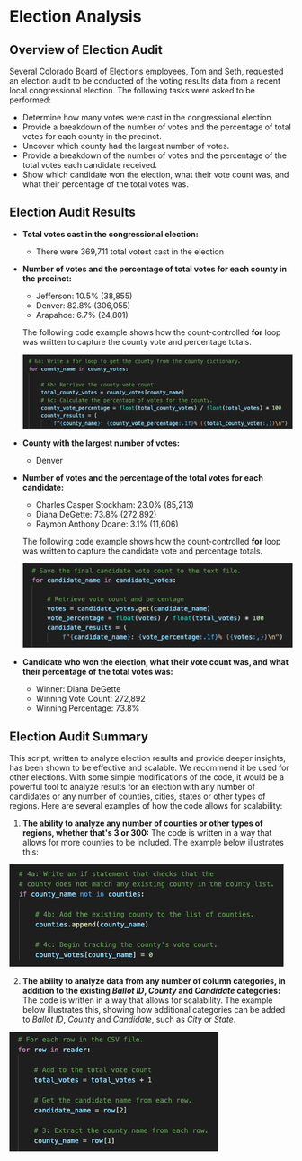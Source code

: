 # Election Analysis

## Overview of Election Audit
Several Colorado Board of Elections employees, Tom and Seth, requested an election audit to be conducted of the voting results data from a recent local congressional election. The following tasks were asked to be performed:

- Determine how many votes were cast in the congressional election.
- Provide a breakdown of the number of votes and the percentage of total votes for each county in the precinct.
- Uncover which county had the largest number of votes.
- Provide a breakdown of the number of votes and the percentage of the total votes each candidate received.
- Show which candidate won the election, what their vote count was, and what their percentage of the total votes was.


## Election Audit Results
- **Total votes cast in the congressional election:** 
  - There were 369,711 total votest cast in the election 

- **Number of votes and the percentage of total votes for each county in the precinct:** 
  - Jefferson: 10.5% (38,855)
  - Denver: 82.8% (306,055)
  - Arapahoe: 6.7% (24,801)
  
  The following code example shows how the count-controlled **for** loop was written to capture the county vote and percentage totals.

  ![Code example of how county data was obtained.](./Resources/county_breakdown.png)

- **County with the largest number of votes:**
  - Denver
- **Number of votes and the percentage of the total votes for each candidate:**
  - Charles Casper Stockham: 23.0% (85,213)
  - Diana DeGette: 73.8% (272,892)
  - Raymon Anthony Doane: 3.1% (11,606)

  The following code example shows how the count-controlled **for** loop was written to capture the candidate vote and percentage totals.

  ![Code example of how candidate data was obtained.](./Resources/candidate_breakdown.png)

- **Candidate who won the election, what their vote count was, and what their percentage of the total votes was:**
  - Winner: Diana DeGette
  - Winning Vote Count: 272,892
  - Winning Percentage: 73.8%

## Election Audit Summary
This script, written to analyze election results and provide deeper insights, has been shown to be effective and scalable. We recommend it be used for other elections. With some simple modifications of the code, it would be a powerful tool to analyze results for an election with any number of candidates or any number of counties, cities, states or other types of regions. Here are several examples of how the code allows for scalability:
1. **The ability to analyze any number of counties or other types of regions, whether that's 3 or 300:** The code is written in a way that allows for more counties to be included. The example below illustrates this:

  ![Code example of how counties or regions can be added.](./Resources/add_counties.png)

2. **The ability to analyze data from any number of column categories, in addition to the existing *Ballot ID*, *County* and *Candidate* categories:** The code is written in a way that allows for scalability. The example below illustrates this, showing how additional categories can be added to *Ballot ID*, *County* and *Candidate*, such as *City* or *State*.

  ![Code example of how additional categories can be added.](./Resources/add_data_columns.png)


